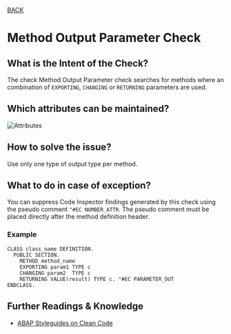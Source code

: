[BACK](../check_documentation.md)

# Method Output Parameter Check
## What is the Intent of the Check?
The check Method Output Parameter check searches for methods where an combination of `EXPORTING`, `CHANGING` or `RETURNING` parameters are used.

## Which attributes can be maintained?
![Attributes](./img/combination_output_parameters.png)

## How to solve the issue?
Use only one type of output type per method.

## What to do in case of exception?
You can suppress Code Inspector findings generated by this check using the pseudo comment `"#EC NUMBER_ATTR`. The pseudo comment must be placed directly after the method definition header.

### Example
```abap
CLASS class_name DEFINITION.
  PUBLIC SECTION.
    METHOD method_name
    EXPORTING param1 TYPE c
    CHANGING param2  TYPE c
    RETURNING VALUE(result) TYPE c. "#EC PARAMETER_OUT
ENDCLASS.
```

## Further Readings & Knowledge
* [ABAP Styleguides on Clean Code](https://github.com/SAP/styleguides/blob/master/clean-abap/CleanABAP.md#return-export-or-change-exactly-one-parameter)

